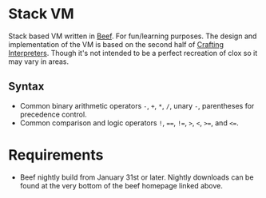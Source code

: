 # Stack VM
Stack based VM written in [Beef](https://www.beeflang.org/). For fun/learning purposes. The design and implementation of the VM is based on the second half of [Crafting Interpreters](https://craftinginterpreters.com/). Though it's not intended to be a perfect recreation of clox so it may vary in areas.

## Syntax
- Common binary arithmetic operators `-`, `+`, `*`, `/`, unary `-`, parentheses for precedence control.
- Common comparison and logic operators `!`, `==`, `!=`, `>`, `<`, `>=`, and `<=`.

# Requirements
- Beef nightly build from January 31st or later. Nightly downloads can be found at the very bottom of the beef homepage linked above.